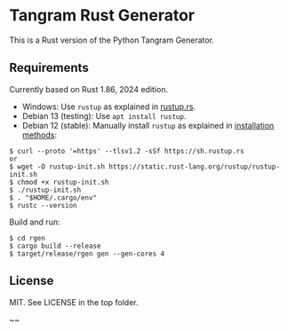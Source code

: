 # Tangram Rust Generator

This is a Rust version of the Python Tangram Generator.


## Requirements

Currently based on Rust 1.86, 2024 edition.

- Windows: Use `rustup` as explained in [rustup.rs](https://rustup.rs/).
- Debian 13 (testing): Use `apt install rustup`.
- Debian 12 (stable):  Manually install `rustup` as explained in
  [installation methods](https://forge.rust-lang.org/infra/other-installation-methods.html):
```
$ curl --proto '=https' --tlsv1.2 -sSf https://sh.rustup.rs
or
$ wget -O rustup-init.sh https://static.rust-lang.org/rustup/rustup-init.sh
$ chmod +x rustup-init.sh
$ ./rustup-init.sh
$ . "$HOME/.cargo/env"
$ rustc --version
```

Build and run:
```
$ cd rgen
$ cargo build --release
$ target/release/rgen gen --gen-cores 4
```


## License

MIT. See LICENSE in the top folder.


~~
